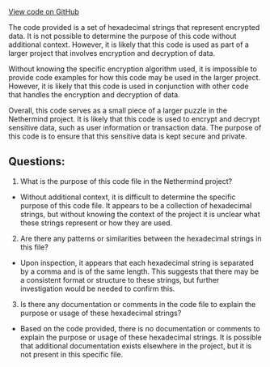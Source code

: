 [View code on GitHub](https://github.com/NethermindEth/nethermind/src/bench_precompiles/vectors/sha256/current/input_param_scalar_160_gas_120.csv)

The code provided is a set of hexadecimal strings that represent encrypted data. It is not possible to determine the purpose of this code without additional context. However, it is likely that this code is used as part of a larger project that involves encryption and decryption of data. 

Without knowing the specific encryption algorithm used, it is impossible to provide code examples for how this code may be used in the larger project. However, it is likely that this code is used in conjunction with other code that handles the encryption and decryption of data. 

Overall, this code serves as a small piece of a larger puzzle in the Nethermind project. It is likely that this code is used to encrypt and decrypt sensitive data, such as user information or transaction data. The purpose of this code is to ensure that this sensitive data is kept secure and private.
## Questions: 
 1. What is the purpose of this code file in the Nethermind project?
- Without additional context, it is difficult to determine the specific purpose of this code file. It appears to be a collection of hexadecimal strings, but without knowing the context of the project it is unclear what these strings represent or how they are used.

2. Are there any patterns or similarities between the hexadecimal strings in this file?
- Upon inspection, it appears that each hexadecimal string is separated by a comma and is of the same length. This suggests that there may be a consistent format or structure to these strings, but further investigation would be needed to confirm this.

3. Is there any documentation or comments in the code file to explain the purpose or usage of these hexadecimal strings?
- Based on the code provided, there is no documentation or comments to explain the purpose or usage of these hexadecimal strings. It is possible that additional documentation exists elsewhere in the project, but it is not present in this specific file.